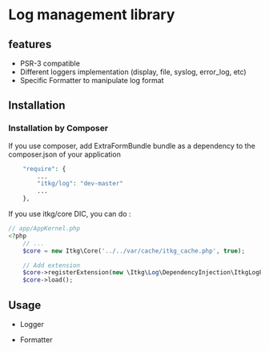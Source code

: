 Log management library
======================

## features
* PSR-3 compatible
* Different loggers implementation (display, file, syslog, error_log, etc)
* Specific Formatter to manipulate log format

## Installation

### Installation by Composer

If you use composer, add ExtraFormBundle bundle as a dependency to the composer.json of your application

```php
    "require": {
        ...
        "itkg/log": "dev-master"
        ...
    },

```

If you use itkg/core DIC, you can do :

```php
// app/AppKernel.php
<?php
    // ...
    $core = new Itkg\Core('../../var/cache/itkg_cache.php', true);

    // Add extension
    $core->registerExtension(new \Itkg\Log\DependencyInjection\ItkgLogExtension());
    $core->load();

```

## Usage

* Logger

* Formatter

